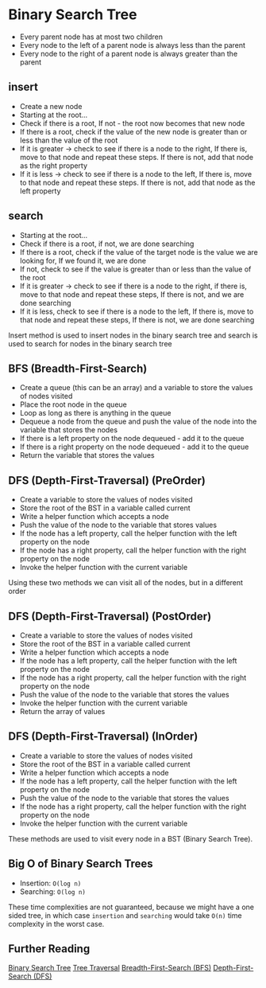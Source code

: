 # Binary Search Tree

- Every parent node has at most two children
- Every node to the left of a parent node is always less than the parent
- Every node to the right of a parent node is always greater than the parent

## insert

- Create a new node
- Starting at the root...
- Check if there is a root, If not - the root now becomes that new node
- If there is a root, check if the value of the new node is greater than or less than the value of the root
- If it is greater -> check to see if there is a node to the right, If there is, move to that node and repeat these steps. If there is not, add that node as the right property
- If it is less -> check to see if there is a node to the left, If there is, move to that node and repeat these steps. If there is not, add that node as the left property

## search

- Starting at the root...
- Check if there is a root, if not, we are done searching
- If there is a root, check if the value of the target node is the value we are looking for, If we found it, we are done
- If not, check to see if the value is greater than or less than the value of the root
- If it is greater -> check to see if there is a node to the right, if there is, move to that node and repeat these steps, If there is not, and we are done searching
- If it is less, check to see if there is a node to the left, If there is, move to that node and repeat these steps, If there is not, we are done searching

Insert method is used to insert nodes in the binary search tree and search is used to search for nodes in the binary search tree

## BFS (Breadth-First-Search)

- Create a queue (this can be an array) and a variable to store the values of nodes visited
- Place the root node in the queue
- Loop as long as there is anything in the queue
- Dequeue a node from the queue and push the value of the node into the variable that stores the nodes
- If there is a left property on the node dequeued - add it to the queue
- If there is a right property on the node dequeued - add it to the queue
- Return the variable that stores the values

## DFS (Depth-First-Traversal) (PreOrder)

- Create a variable to store the values of nodes visited
- Store the root of the BST in a variable called current
- Write a helper function which accepts a node
- Push the value of the node to the variable that stores values
- If the node has a left property, call the helper function with the left property on the node
- If the node has a right property, call the helper function with the right property on the node
- Invoke the helper function with the current variable

Using these two methods we can visit all of the nodes, but in a different order

## DFS (Depth-First-Traversal) (PostOrder)

- Create a variable to store the values of nodes visited
- Store the root of the BST in a variable called current
- Write a helper function which accepts a node
- If the node has a left property, call the helper function with the left property on the node
- If the node has a right property, call the helper function with the right property on the node
- Push the value of the node to the variable that stores the values
- Invoke the helper function with the current variable
- Return the array of values

## DFS (Depth-First-Traversal) (InOrder)

- Create a variable to store the values of nodes visited
- Store the root of the BST in a variable called current
- Write a helper function which accepts a node
- If the node has a left property, call the helper function with the left property on the node
- Push the value of the node to the variable that stores the values
- If the node has a right property, call the helper function with the right property on the node
- Invoke the helper function with the current variable

These methods are used to visit every node in a BST (Binary Search Tree).

## Big O of Binary Search Trees

- Insertion: `O(log n)`
- Searching: `O(log n)`

These time complexities are not guaranteed, because we might have a one sided tree, in which case `insertion` and `searching` would take `O(n)` time complexity in the worst case.

## Further Reading

[Binary Search Tree](https://en.wikipedia.org/wiki/Binary_search_tree)
[Tree Traversal](https://en.wikipedia.org/wiki/Tree_traversal)
[Breadth-First-Search (BFS)](https://en.wikipedia.org/wiki/Breadth-first_search)
[Depth-First-Search (DFS)](https://en.wikipedia.org/wiki/Depth-first_search)
